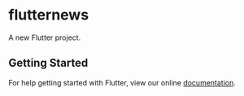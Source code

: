 # flutternews

A new Flutter project.

## Getting Started

For help getting started with Flutter, view our online
[documentation](https://flutter.io/).
